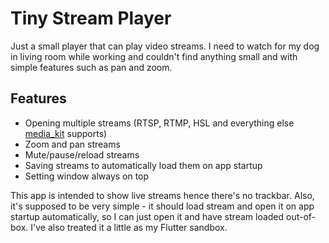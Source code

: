 # Tiny Stream Player

Just a small player that can play video streams. I need to watch for my dog in living room while working 
and couldn't find anything small and with simple features such as pan and zoom.

## Features
- Opening multiple streams (RTSP, RTMP, HSL and everything else [media_kit](https://github.com/media-kit/media-kit) supports)
- Zoom and pan streams
- Mute/pause/reload streams
- Saving streams to automatically load them on app startup
- Setting window always on top

This app is intended to show live streams hence there's no trackbar. Also, it's supposed to be 
very simple - it should load stream and open it on app startup automatically, so I can just open it and
have stream loaded out-of-box. I've also treated it a little as my Flutter sandbox.
